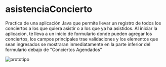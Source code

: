 # asistenciaConcierto

Practica de una aplicación Java que permite llevar un registro de todos los conciertos a los que quiera asistir o a los que ya ha asistidos. Al iniciar
la aplicacion, te lleva a un inicio de formulario donde pueden agregar los conciertos, los campos principales trae validaciones y los elementos que sean ingresados se mostraran inmediatamente en la parte inferior del formulario debajo de "Conciertos Agendados"

![prototipo](https://user-images.githubusercontent.com/71857156/121621250-d32fbd80-ca39-11eb-8f27-b10108795ee9.png)

